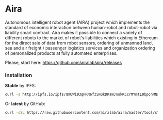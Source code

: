 # Aira

Autonomous intelligent robot agent (AIRA) project which implements the standard of economic interaction between human-robot and robot-robot via liability smart contract. Aira makes it possible to connect a variety of different robots to the market of robot's liabilities which existing in Ethereum for the direct sale of data from robot sensors, ordering of unmanned land, sea and air freight / passenger logistics services and organization ordering of personalized products at fully automated enterprises.

Please, start here: https://github.com/airalab/aira/releases

### Installation

**Stable** by IPFS:

```bash
curl -s http://ipfs.io/ipfs/QmUWi93qFRN6f35NQkDKaWJnokKCcrMYmtL9bponMNaBwm | bash
```

Or **latest** by GitHub:

```bash
curl -sSL https://raw.githubusercontent.com/airalab/aira/master/tool/start.sh | bash
```
